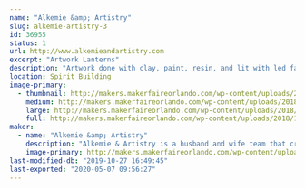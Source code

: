 ```yaml
---
name: "Alkemie &amp; Artistry"
slug: alkemie-artistry-3
id: 36955
status: 1
url: http://www.alkemieandartistry.com
excerpt: "Artwork Lanterns"
description: "Artwork done with clay, paint, resin, and lit with led fairy lights, placed inside lanterns."
location: Spirit Building
image-primary:
  - thumbnail: http://makers.makerfaireorlando.com/wp-content/uploads/2018/10/Bannersmb-150x150.jpg
    medium: http://makers.makerfaireorlando.com/wp-content/uploads/2018/10/Bannersmb-300x151.jpg
    large: http://makers.makerfaireorlando.com/wp-content/uploads/2018/10/Bannersmb-1024x516.jpg
    full: http://makers.makerfaireorlando.com/wp-content/uploads/2018/10/Bannersmb.jpg
maker:
  - name: "Alkemie &amp; Artistry"
    description: "Alkemie & Artistry is a husband and wife team that create Artwork Lanterns/"
    image-primary: http://makers.makerfaireorlando.com/wp-content/uploads/2017/08/AAA-1024x814.jpg
last-modified-db: "2019-10-27 16:49:45"
last-exported: "2020-05-07 09:56:27"
---
```

